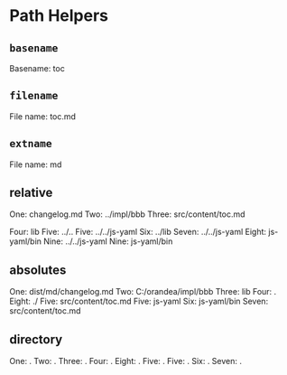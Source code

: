 
# Path Helpers

## `basename`
Basename: toc

## `filename`
File name: toc.md

## `extname`
File name: md

## relative
One: changelog.md
Two: ../impl/bbb
Three: src/content/toc.md

Four: lib
Five: ../..
Five: ../../js-yaml
Six: ../lib
Seven: ../../js-yaml
Eight: js-yaml/bin
Nine: ../../js-yaml
Nine: js-yaml/bin

<a href="../../lib/assets/css/styles.css"></a> 
<a href="lib/assets/css/styles.css"></a> 
<a href="lib/assets/css/styles.css"></a> 
<a href="Dropbox/Development/generate/assemble/helper-lib-examples/lib/assets/css/styles.css"></a> 
<a href="../../assets/css/styles.css"></a> 
<a href="../../../../../../../assets/css/styles.css"></a> 


## absolutes
One: dist/md/changelog.md
Two: C:/orandea/impl/bbb
Three: lib
Four: .
Eight: ./
Five: src/content/toc.md
Five: js-yaml
Six: js-yaml/bin
Seven: src/content/toc.md


## directory
One: .
Two: .
Three: .
Four: .
Eight: .
Five: .
Five: .
Six: .
Seven: .

